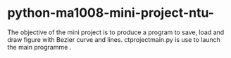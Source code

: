 # python-ma1008-mini-project-ntu-
The objective of the mini project is to produce a program to save, load and draw figure with Bezier curve and lines.
ctprojectmain.py is use to launch the main programme .
